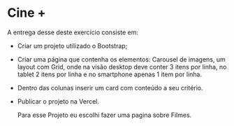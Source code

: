 # Cine +

A entrega desse deste exercício consiste em:
- Criar um projeto utilizado o Bootstrap;
- Criar uma página que contenha os elementos: Carousel de imagens, um layout com Grid, onde na visão desktop deve conter 3 itens por linha, no tablet 2 itens por linha e no smartphone apenas 1 item por linha.
- Dentro das colunas inserir um card com conteúdo a seu critério.
- Publicar o projeto na Vercel.

  Para esse Projeto eu escolhi fazer uma pagina sobre Filmes.
